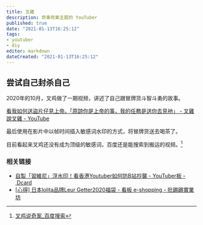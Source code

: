 ```yaml
---
title: 叉雞
description: 奇事奇案主题的 YouTuber
published: true
date: "2021-01-13T16:25:12"
tags:
- youtuber
- diy
editor: markdown
dateCreated: "2021-01-13T16:25:12"
---
```


## 尝试自己封杀自己

2020年的10月，叉鸡做了一期视频，讲述了自己跟冒牌货斗智斗勇的故事。

[看我如何送盜片仔見上帝。「原諒你是上帝的事，我的任務是送你去見衪」 - 叉雞說叉雞 - YouTube](https://archive.is/wY2gg "https://www.youtube.com/watch?v=SnTnjfcwRUE")

最后使用在影片中以帧时间插入敏感词水印的方式，将冒牌货送去喝茶了。

目前看起来叉鸡还没有成为顶级的敏感词，百度还是能搜索到搬运的视频。[^cj_bds]

[^cj_bds]: [叉鸡说奇案_百度搜索](https://web.archive.org/web/20210113154529/https://www.baidu.com/s?wd=叉鸡说奇案)

### 相关链接

+ [自製「習維尼」浮水印！看香港Youtuber如何防B站抄襲 - YouTuber板 - Dcard](https://web.archive.org/web/20210113155712/https://www.dcard.tw/f/youtuber/p/233957124)
+ [[心得] 日本lolita品牌Leur Getter2020福袋 - 看板 e-shopping - 批踢踢實業坊](https://web.archive.org/web/20210113160457/https://www.ptt.cc/bbs/e-shopping/M.1579452607.A.B32.html)